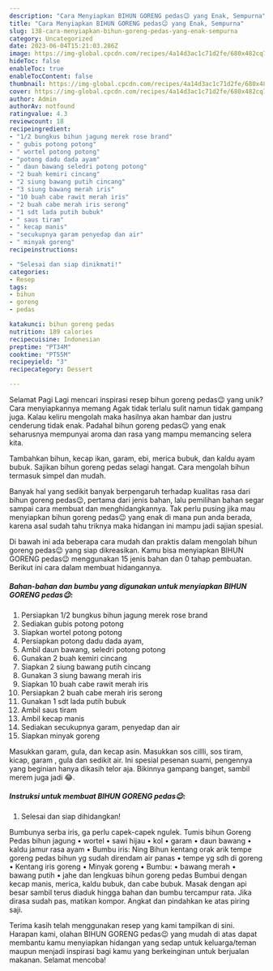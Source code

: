 ```yaml
---
description: "Cara Menyiapkan BIHUN GORENG pedas😉 yang Enak, Sempurna"
title: "Cara Menyiapkan BIHUN GORENG pedas😉 yang Enak, Sempurna"
slug: 138-cara-menyiapkan-bihun-goreng-pedas-yang-enak-sempurna
category: Uncategorized
date: 2023-06-04T15:21:03.286Z
image: https://img-global.cpcdn.com/recipes/4a14d3ac1c71d2fe/680x482cq70/bihun-goreng-pedas-foto-resep-utama.jpg
hideToc: false
enableToc: true
enableTocContent: false
thumbnail: https://img-global.cpcdn.com/recipes/4a14d3ac1c71d2fe/680x482cq70/bihun-goreng-pedas-foto-resep-utama.jpg
cover: https://img-global.cpcdn.com/recipes/4a14d3ac1c71d2fe/680x482cq70/bihun-goreng-pedas-foto-resep-utama.jpg
author: Admin
authorAv: notfound
ratingvalue: 4.3
reviewcount: 18
recipeingredient:
- "1/2 bungkus bihun jagung merek rose brand"
- " gubis potong potong"
- " wortel potong potong"
- "potong dadu dada ayam"
- " daun bawang seledri potong potong"
- "2 buah kemiri cincang"
- "2 siung bawang putih cincang"
- "3 siung bawang merah iris"
- "10 buah cabe rawit merah iris"
- "2 buah cabe merah iris serong"
- "1 sdt lada putih bubuk"
- " saus tiram"
- " kecap manis"
- "secukupnya garam penyedap dan air"
- " minyak goreng"
recipeinstructions:

- "Selesai dan siap dinikmati!"
categories:
- Resep
tags:
- bihun
- goreng
- pedas

katakunci: bihun goreng pedas 
nutrition: 189 calories
recipecuisine: Indonesian
preptime: "PT34M"
cooktime: "PT55M"
recipeyield: "3"
recipecategory: Dessert

---
```



Selamat Pagi Lagi mencari inspirasi resep bihun goreng pedas😉 yang unik? Cara menyiapkannya memang Agak tidak terlalu sulit namun tidak gampang juga. Kalau keliru mengolah maka hasilnya akan hambar dan justru cenderung tidak enak. Padahal bihun goreng pedas😉 yang enak seharusnya mempunyai aroma dan rasa yang mampu memancing selera kita.


Tambahkan bihun, kecap ikan, garam, ebi, merica bubuk, dan kaldu ayam bubuk. Sajikan bihun goreng pedas selagi hangat. Cara mengolah bihun termasuk simpel dan mudah.

Banyak hal yang sedikit banyak berpengaruh terhadap kualitas rasa dari bihun goreng pedas😉, pertama dari jenis bahan, lalu pemilihan bahan segar sampai cara membuat dan menghidangkannya. Tak perlu pusing jika mau menyiapkan bihun goreng pedas😉 yang enak di mana pun anda berada, karena asal sudah tahu triknya maka hidangan ini mampu jadi sajian spesial.


Di bawah ini ada beberapa cara mudah dan praktis dalam mengolah bihun goreng pedas😉 yang siap dikreasikan. Kamu bisa menyiapkan BIHUN GORENG pedas😉 menggunakan 15 jenis bahan dan 0 tahap pembuatan. Berikut ini cara dalam membuat hidangannya.

<!--inarticleads1-->

##### Bahan-bahan dan bumbu yang digunakan untuk menyiapkan BIHUN GORENG pedas😉:

1. Persiapkan 1/2 bungkus bihun jagung merek rose brand
1. Sediakan  gubis potong potong
1. Siapkan  wortel potong potong
1. Persiapkan potong dadu dada ayam,
1. Ambil  daun bawang, seledri potong potong
1. Gunakan 2 buah kemiri cincang
1. Siapkan 2 siung bawang putih cincang
1. Gunakan 3 siung bawang merah iris
1. Siapkan 10 buah cabe rawit merah iris
1. Persiapkan 2 buah cabe merah iris serong
1. Gunakan 1 sdt lada putih bubuk
1. Ambil  saus tiram
1. Ambil  kecap manis
1. Sediakan secukupnya garam, penyedap dan air
1. Siapkan  minyak goreng


Masukkan garam, gula, dan kecap asin. Masukkan sos cillli, sos tiram, kicap, garam , gula dan sedikit air. Ini spesial pesenan suami, pengennya yang beginian hanya dikasih telor aja. Bikinnya gampang banget, sambil merem juga jadi 😂. 

<!--inarticleads2-->

##### Instruksi untuk membuat BIHUN GORENG pedas😉:


1. Selesai dan siap dihidangkan!

Bumbunya serba iris, ga perlu capek-capek ngulek. Tumis bihun Goreng Pedas bihun jagung • wortel • sawi hijau • kol • garam • daun bawang • kaldu jamur rasa ayam • Bumbu iris: Ning Bihun kentang orak arik tempe goreng pedas bihun yg sudah direndam air panas • tempe yg sdh di goreng • Kentang iris goreng • Minyak goreng • Bumbu: • bawang merah • bawang putih • jahe dan lengkuas bihun goreng pedas Bumbui dengan kecap manis, merica, kaldu bubuk, dan cabe bubuk. Masak dengan api besar sambil terus diaduk hingga bahan dan bumbu tercampur rata. Jika dirasa sudah pas, matikan kompor. Angkat dan pindahkan ke atas piring saji. 

Terima kasih telah menggunakan resep yang kami tampilkan di sini. Harapan kami, olahan BIHUN GORENG pedas😉 yang mudah di atas dapat membantu kamu menyiapkan hidangan yang sedap untuk keluarga/teman maupun menjadi inspirasi bagi kamu yang berkeinginan untuk berjualan makanan. Selamat mencoba!
